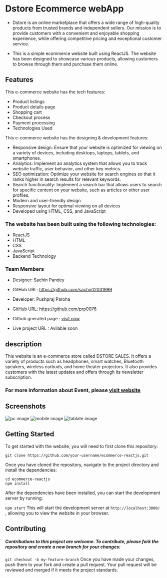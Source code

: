 # Dstore Ecommerce webApp
- Dstore is an online marketplace that offers a wide range of high-quality products from trusted brands and independent sellers. Our mission is to provide customers with a convenient and enjoyable shopping experience, while offering competitive pricing and exceptional customer service.

- This is a simple ecommerce website built using ReactJS. The website has been designed to showcase various products, allowing customers to browse through them and purchase them online.

## Features
This e-commerce website has the tech features:
- Product listings
- Product details page
- Shopping cart
- Checkout process
- Payment processing
- Technologies Used


This e-commerce website has the designing & development features:

- Responsive design: Ensure that your website is optimized for viewing on a variety of devices, including desktops, laptops, tablets, and smartphones.
- Analytics: Implement an analytics system that allows you to track website traffic, user behavior, and other key metrics.
- SEO optimization: Optimize your website for search engines so that it ranks higher in search results for relevant keywords.
- Search functionality: Implement a search bar that allows users to search for specific content on your website, such as articles or other user profiles.
- Modern and user-friendly design
- Responsive layout for optimal viewing on all devices
- Developed using HTML, CSS, and JavaScript



### The website has been built using the following technologies:

- ReactJS
- HTML
- CSS
- JavaScript
- Backend Technology


### Team Members

- Designer: Sachin Pandey 
-  GitHub URL: https://github.com/sachin12031999

- Developer: Pushpraj Paroha 
- GitHub URL: https://github.com/prp0076

- Github gnerated page : [visit now](https://tangerine-fox-825b79.netlify.app/)
- Live project URL : Avilable soon


## description 
This website is an e-commerce store called DSTORE SALES. It offers a variety of products such as headphones, smart watches, Bluetooth speakers, wireless earbuds, and home theater projectors. It also provides customers with the latest updates and offers through its newsletter subscription. 


### For more information about Event, please [visit website](https://tangerine-fox-825b79.netlify.app)

## Screenshots

![pc image](screenshots/pc.jpg) ![mobile image](screenshots/mobilephone.jpg) ![tablate image](screenshots/tablate.jpg)



## Getting Started
To get started with the website, you will need to first clone this repository:

 ``` git clone https://github.com/your-username/ecommerce-reactjs.git ``` 
 
 
Once you have cloned the repository, navigate to the project directory and install the dependencies:


 ``` cd ecommerce-reactjs  ```  
 ``` npm install ``` 


After the dependencies have been installed, you can start the development server by running:

 ``` npm start ``` 
This will start the development server at  ``` http://localhost:3000/  ``` , allowing you to view the website in your browser.


## Contributing
##### Contributions to this project are welcome. To contribute, please fork the repository and create a new branch for your changes:

 ``` git checkout -b my-feature-branch ``` 
Once you have made your changes, push them to your fork and create a pull request. Your pull request will be reviewed and merged if it meets the project standards.



